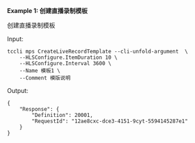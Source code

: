 **Example 1: 创建直播录制模板**

创建直播录制模板

Input: 

```
tccli mps CreateLiveRecordTemplate --cli-unfold-argument  \
    --HLSConfigure.ItemDuration 10 \
    --HLSConfigure.Interval 3600 \
    --Name 模板1 \
    --Comment 模版说明
```

Output: 
```
{
    "Response": {
        "Definition": 20001,
        "RequestId": "12ae8cxc-dce3-4151-9cyt-5594145287e1"
    }
}
```

